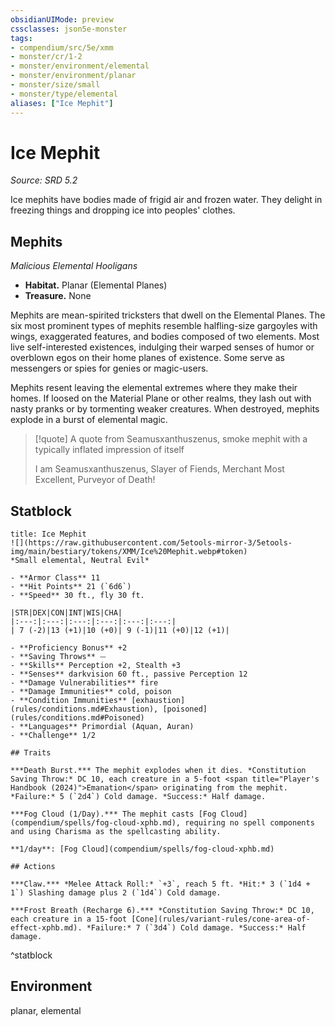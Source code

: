 ```yaml
---
obsidianUIMode: preview
cssclasses: json5e-monster
tags:
- compendium/src/5e/xmm
- monster/cr/1-2
- monster/environment/elemental
- monster/environment/planar
- monster/size/small
- monster/type/elemental
aliases: ["Ice Mephit"]
---
```

# Ice Mephit
*Source: SRD 5.2*  

Ice mephits have bodies made of frigid air and frozen water. They delight in freezing things and dropping ice into peoples' clothes.

## Mephits

*Malicious Elemental Hooligans*

- **Habitat.** Planar (Elemental Planes)  
- **Treasure.** None  

Mephits are mean-spirited tricksters that dwell on the Elemental Planes. The six most prominent types of mephits resemble halfling-size gargoyles with wings, exaggerated features, and bodies composed of two elements. Most live self-interested existences, indulging their warped senses of humor or overblown egos on their home planes of existence. Some serve as messengers or spies for genies or magic-users.

Mephits resent leaving the elemental extremes where they make their homes. If loosed on the Material Plane or other realms, they lash out with nasty pranks or by tormenting weaker creatures. When destroyed, mephits explode in a burst of elemental magic.

> [!quote] A quote from Seamusxanthuszenus, smoke mephit with a typically inflated impression of itself  
> 
> I am Seamusxanthuszenus, Slayer of Fiends, Merchant Most Excellent, Purveyor of Death!


## Statblock

```ad-statblock
title: Ice Mephit
![](https://raw.githubusercontent.com/5etools-mirror-3/5etools-img/main/bestiary/tokens/XMM/Ice%20Mephit.webp#token)
*Small elemental, Neutral Evil*

- **Armor Class** 11
- **Hit Points** 21 (`6d6`)
- **Speed** 30 ft., fly 30 ft.

|STR|DEX|CON|INT|WIS|CHA|
|:---:|:---:|:---:|:---:|:---:|:---:|
| 7 (-2)|13 (+1)|10 (+0)| 9 (-1)|11 (+0)|12 (+1)|

- **Proficiency Bonus** +2
- **Saving Throws** ⏤
- **Skills** Perception +2, Stealth +3
- **Senses** darkvision 60 ft., passive Perception 12
- **Damage Vulnerabilities** fire
- **Damage Immunities** cold, poison
- **Condition Immunities** [exhaustion](rules/conditions.md#Exhaustion), [poisoned](rules/conditions.md#Poisoned)
- **Languages** Primordial (Aquan, Auran)
- **Challenge** 1/2

## Traits

***Death Burst.*** The mephit explodes when it dies. *Constitution Saving Throw:* DC 10, each creature in a 5-foot <span title="Player's Handbook (2024)">Emanation</span> originating from the mephit. *Failure:* 5 (`2d4`) Cold damage. *Success:* Half damage.

***Fog Cloud (1/Day).*** The mephit casts [Fog Cloud](compendium/spells/fog-cloud-xphb.md), requiring no spell components and using Charisma as the spellcasting ability.

**1/day**: [Fog Cloud](compendium/spells/fog-cloud-xphb.md)

## Actions

***Claw.*** *Melee Attack Roll:* `+3`, reach 5 ft. *Hit:* 3 (`1d4 + 1`) Slashing damage plus 2 (`1d4`) Cold damage.

***Frost Breath (Recharge 6).*** *Constitution Saving Throw:* DC 10, each creature in a 15-foot [Cone](rules/variant-rules/cone-area-of-effect-xphb.md). *Failure:* 7 (`3d4`) Cold damage. *Success:* Half damage.
```
^statblock

## Environment

planar, elemental